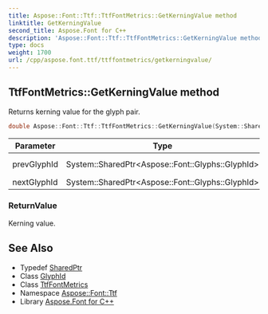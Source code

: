 ```yaml
---
title: Aspose::Font::Ttf::TtfFontMetrics::GetKerningValue method
linktitle: GetKerningValue
second_title: Aspose.Font for C++
description: 'Aspose::Font::Ttf::TtfFontMetrics::GetKerningValue method. Returns kerning value for the glyph pair in C++.'
type: docs
weight: 1700
url: /cpp/aspose.font.ttf/ttffontmetrics/getkerningvalue/
---
```

## TtfFontMetrics::GetKerningValue method


Returns kerning value for the glyph pair.

```cpp
double Aspose::Font::Ttf::TtfFontMetrics::GetKerningValue(System::SharedPtr<Aspose::Font::Glyphs::GlyphId> prevGlyphId, System::SharedPtr<Aspose::Font::Glyphs::GlyphId> nextGlyphId) override
```


| Parameter | Type | Description |
| --- | --- | --- |
| prevGlyphId | System::SharedPtr\<Aspose::Font::Glyphs::GlyphId\> | First glyph in pair. |
| nextGlyphId | System::SharedPtr\<Aspose::Font::Glyphs::GlyphId\> | [Font](../../../aspose.font/font/) size. |

### ReturnValue

Kerning value.

## See Also

* Typedef [SharedPtr](../../../system/sharedptr/)
* Class [GlyphId](../../../aspose.font.glyphs/glyphid/)
* Class [TtfFontMetrics](../)
* Namespace [Aspose::Font::Ttf](../../)
* Library [Aspose.Font for C++](../../../)

